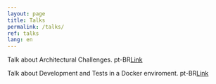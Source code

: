 ```yaml
---
layout: page
title: Talks
permalink: /talks/
ref: talks
lang: en
---
```



Talk about Architectural Challenges. pt-BR[Link](https://docs.google.com/presentation/d/1szWaCgxGIsi6Fsv6pVUtWgWBAfV69xAJZOSWnyqgGkY/preview)

Talk about Development and Tests in a Docker enviroment. pt-BR[Link](https://docs.google.com/presentation/d/1hlsksZh8ha_V7rBbPq5PP7GHivC47GYzDWGua7LN_dQ/preview)
